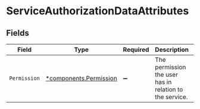 # ServiceAuthorizationDataAttributes


## Fields

| Field                                                       | Type                                                        | Required                                                    | Description                                                 | Example                                                     |
| ----------------------------------------------------------- | ----------------------------------------------------------- | ----------------------------------------------------------- | ----------------------------------------------------------- | ----------------------------------------------------------- |
| `Permission`                                                | [*components.Permission](../../models/shared/permission.md) | :heavy_minus_sign:                                          | The permission the user has in relation to the service.     | full                                                        |
